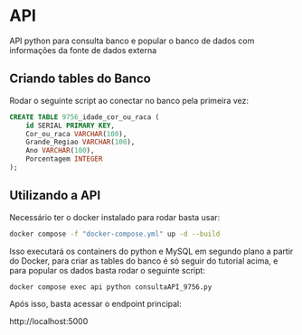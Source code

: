# API
API python para consulta banco e popular o banco de dados com informações da fonte de dados externa

## Criando tables do Banco

Rodar o seguinte script ao conectar no banco pela primeira vez:

```sql
CREATE TABLE 9756_idade_cor_ou_raca (
    id SERIAL PRIMARY KEY,
    Cor_ou_raca VARCHAR(100),
    Grande_Regiao VARCHAR(100),
    Ano VARCHAR(100),
    Porcentagem INTEGER
);
```

## Utilizando a API

Necessário ter o docker instalado para rodar basta usar:

```sh
docker compose -f "docker-compose.yml" up -d --build
```

Isso executará os containers do python e MySQL em segundo plano a partir do Docker, para criar as tables do banco é só seguir do tutorial acima, e para popular os dados basta rodar o seguinte script:

```sh
docker compose exec api python consultaAPI_9756.py
```

Após isso, basta acessar o endpoint principal:

http://localhost:5000
